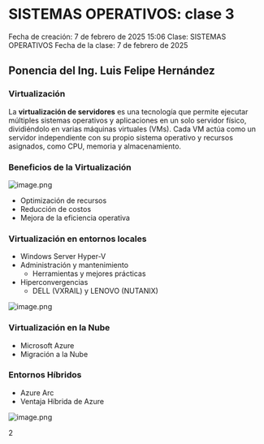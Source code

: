 # SISTEMAS OPERATIVOS: clase 3

Fecha de creación: 7 de febrero de 2025 15:06
Clase: SISTEMAS OPERATIVOS
Fecha de la clase: 7 de febrero de 2025

## Ponencia del Ing. Luis Felipe Hernández

### Virtualización

La **virtualización de servidores** es una tecnología que permite ejecutar múltiples sistemas operativos y aplicaciones en un solo servidor físico, dividiéndolo en varias máquinas virtuales (VMs). Cada VM actúa como un servidor independiente con su propio sistema operativo y recursos asignados, como CPU, memoria y almacenamiento.

### Beneficios de la Virtualización

![image.png](image.png)

- Optimización de recursos
- Reducción de costos
- Mejora de la eficiencia operativa

### Virtualización en entornos locales

- Windows Server Hyper-V
- Administración y mantenimiento
    - Herramientas y mejores prácticas
- Hiperconvergencias
    - DELL (VXRAIL) y LENOVO (NUTANIX)

![image.png](image%201.png)

### Virtualización en la Nube

- Microsoft Azure
- Migración a la Nube

### Entornos Híbridos

- Azure Arc
- Ventaja Híbrida de Azure

![image.png](image%202.png)

2